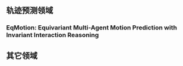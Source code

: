 ## 轨迹预测领域
### EqMotion: Equivariant Multi-Agent Motion Prediction with Invariant Interaction Reasoning


## 其它领域
